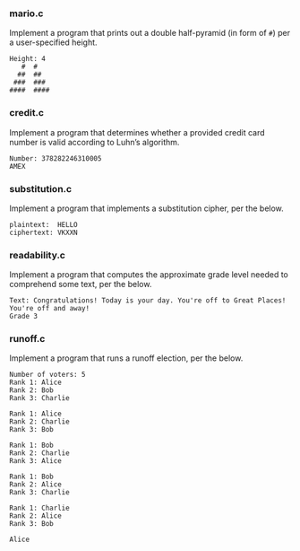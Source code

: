 ### mario.c
Implement a program that prints out a double half-pyramid (in form of `#`) per a user-specified height.
```
Height: 4
   #  #
  ##  ##
 ###  ###
####  ####
``````
### credit.c
Implement a program that determines whether a provided credit card number is valid according to Luhn’s algorithm.
```
Number: 378282246310005
AMEX
``````

### substitution.c
Implement a program that implements a substitution cipher, per the below.
```
plaintext:  HELLO
ciphertext: VKXXN
 ```

### readability.c
Implement a program that computes the approximate grade level needed to comprehend some text, per the below.
```
Text: Congratulations! Today is your day. You're off to Great Places! You're off and away!
Grade 3
```

### runoff.c
Implement a program that runs a runoff election, per the below.
```
Number of voters: 5
Rank 1: Alice
Rank 2: Bob
Rank 3: Charlie

Rank 1: Alice
Rank 2: Charlie
Rank 3: Bob

Rank 1: Bob
Rank 2: Charlie
Rank 3: Alice

Rank 1: Bob
Rank 2: Alice
Rank 3: Charlie

Rank 1: Charlie
Rank 2: Alice
Rank 3: Bob

Alice
```